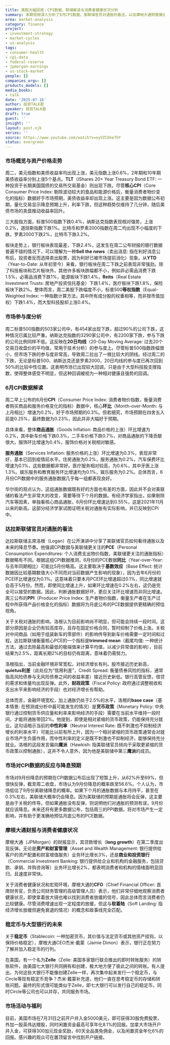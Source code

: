 ```yaml
---
title: 美股大幅回调：CPI数据、联储解读与消费者健康状况分析
summary: 本期视频深入分析了6月CPI数据、美联储官员对通胀的看法，以及摩根大通财报揭示的消费者健康状况和市场反应，探讨了降息预期与关税影响。
area: market-analysis
category: finance
project:
- investment-strategy
- market-cycles
- us-analysis
tags:
- consumer-health
- cpi-data
- federal-reserve
- jpmorgan-earnings
- us-stock-market
people: []
companies_orgs: []
products_models: []
media_books:
- talk
date: '2025-07-16'
author: 投资TALK君
speaker: 投资TALK君
draft: true
guest: ''
insight: ''
layout: post.njk
series: ''
source: https://www.youtube.com/watch?v=oyVZCbhe7GY
status: evergreen
---
```

### 市场概览与资产价格走势

周二，美元指数和美债收益率均出现上涨，美元指数上涨0.6%，2年期和10年期美债收益率分别上涨5个基点。**TLT**（iShares 20+ Year Treasury Bond ETF: 一种投资于长期美国国债的交易所交易基金）则出现下跌。尽管**核心CPI**（Core Consumer Price Index: 剔除波动较大的食品和能源价格后，衡量消费者物价变化的指标）数据好于市场预期，美债收益率却出现上涨。这主要是因为数据公布初期，量化交易显示降息预期上升，利率下跌，但这种趋势仅维持了几分钟，随后美债市场的卖盘推动收益率回升。

三大股指方面，标普500指数下跌0.4%，纳斯达克指数表现相对强势，上涨0.2%，道琼斯指数下跌1%。比特币和罗素2000指数在周二均出现不小幅度的下跌，罗素2000下跌2%，比特币下跌3.2%。

板块走势上，银行板块表现最差，下跌2.4%，这发生在周二公布财报的银行数据普遍不错的情况下，可以理解为一种**Sell the news**（卖出消息: 指在利好消息公布后，投资者反而选择卖出股票，因为利好已被市场提前消化）现象。从**YTD**（Year-to-Date: 从年初至今）来看，银行板块在周二下跌之前表现非常强劲。除了科技板块和芯片板块外，其他许多板块跌幅都不小，例如非必需品消费下跌1.5%，必需品消费下跌1%，能源板块下跌1.4%，**Reits**（Real Estate Investment Trusts: 房地产投资信托基金）下跌1.4%，医疗板块下跌1.8%，保险板块下跌2%。整体而言，周二美股下跌幅度不小，标普500**等权指数**（Equal-Weighted Index: 一种指数计算方法，其中所有成分股的权重相等，而非按市值加权）下跌1.4%，而大型科技股却上涨0.4%。

### 市场参与度分析

周二标普500指数的503家公司中，有454家出现下跌，超过90%的公司下跌，这种情况已属比较严重。纳斯达克指数的3290家公司中，有2200家下跌，参与下跌的公司比例同样不低。这反映在**20日均线**（20-Day Moving Average: 过去20个交易日收盘价的平均值，常用于技术分析）的参与度上。尽管标普500指数跌幅很小，但市场下跌的参与度非常高，导致周二拉出了一根比较大的阴线。经过周二的下跌，无论是标普500、纳斯达克还是罗素2000，20日均线的参与度已再次回到50%的比较中性位置。这表明市场已出现较大回调，只是由于大型科技股支撑指数，使得整体感受不明显，但这种回调被视为一种相对健康且强势的回调。

### 6月CPI数据解读

周二早上公布的6月份**CPI**（Consumer Price Index: 消费者物价指数，衡量消费者购买商品和服务价格变化的指标）数据中，核心**环比**（Month-over-Month: 与上月相比）增速为0.2%，好于市场预期的0.3%。但若细究，市场预期在四舍五入前是0.25%，最终数据为0.23%，因此并非大幅好于预期。

具体来看，整体**商品通胀**（Goods Inflation: 商品价格的上涨）环比增速为0.2%，其中新车价格下跌0.3%，二手车价格下跌0.7%，对商品通胀的下降贡献很大。服饰环比增速为0.4%，服饰价格对关税相对敏感。

**服务通胀**（Services Inflation: 服务价格的上涨）环比增速为0.3%，表现非常好，基本已回到疫情前水平。住房通胀为0.2%，服务通胀为0.2%，汽车保费环比增速为0.1%，这些数据都非常好。医疗服务相对较高，为0.6%，其中牙医上涨1.3%。娱乐服务和教育服务环比增速均为0.1%，娱乐服务为0.2%。总体而言，6月份CPI数据中的服务通胀数据几乎每一组都表现良好。

华尔街的观点认为，这组通胀数据既有好的方面也有差的方面，因此并不会对美联储的看法产生非常大的改变，需要等待下个月的数据。有经济学家指出，如果剔除汽车等因素，单独看核心商品通胀，6月份环比增速达到0.55%，这是2021年11月以来的新高。这部分经济学家试图证明关税对通胀有实际影响，并已反映到CPI中。

### 达拉斯联储官员对通胀的看法

达拉斯联储主席洛根（Logan）在公开演讲中分享了美联储官员如何看待通胀以及未来的降息节奏。他强调CPI数据与美联储更关注的**PCE**（Personal Consumption Expenditures: 个人消费支出物价指数，美联储更关注的通胀指标）数据略有不同。根据这组CPI数据推测，6月份的PCE数据**同比**（Year-over-Year: 与去年同期相比）可能比5月份略高。这主要取决于**基数效应**（Base Effect: 统计数据因比较基期数值大小不同而对当前数据产生影响的现象），因为去年6月份的PCE环比增速仅为0.1%。这意味着只要本月PCE环比增速超过0.1%，同比增速就会高于5月份。然而，即使同比增速上升，如果环比增速在0.2%左右，这仍是完全可以接受的数据。因此，判断通胀数据好坏，更应关注环比增速而非同比增速。周三公布的**PPI**（Producer Price Index: 生产者物价指数，衡量生产者在生产过程中所获得产品价格变化的指标）数据将为月底公布的PCE数据提供更精确的预估视角。

关于关税对通胀的影响，洛根认为目前影响尚不明显，但可能会持续一段时间。这部分原因是企业仍有较高库存，且存在固定价格合同，暂时抑制了价格上涨。关税对中间商品（如用于组装新车的零部件）的影响传导到新车价格需要一定时间和过程。达拉斯联储衡量核心PCE的一个指标是**trimmed mean**（截尾均值: 一种统计方法，通过去除最高和最低的极端值来计算平均值，以减少异常值的影响），目前结果为2.5%，距离长期2%的目标仍有距离，意味着仍需努力。

洛根指出，当前金融环境非常宽松，对经济增长有利。股市接近历史新高，**quietus利差**（此处应为“信用利差”，Credit Spread: 衡量债券风险的指标，通常指高风险债券与无风险债券之间的收益率差）接近历史新低。银行高管反馈，借贷的需求和体量均出现反弹。此外，**财政政策**（Fiscal Policy: 政府通过调整税收和支出水平来影响经济的手段）也对经济增长有帮助。

总体而言，金融环境宽松，加上通胀仍处于2.5%的水平，洛根的**base case**（基本情景: 在预测或分析中最可能发生的情况）是**货币政策**（Monetary Policy: 中央银行通过控制货币供应量和利率来影响经济的手段）需要在当前水平维持一段时间，才能将通胀带回2%。他提到，即使是相对紧缩的货币政策，仍能保持充分就业。这句话暗示当前的**中性利率**（Neutral Interest Rate: 既不刺激也不抑制经济增长的利率水平）可能比以前有所上升，因为一个相对紧缩的货币政策通常会对就业市场产生负面作用，而中性利率的定义是既不刺激也不抑制经济，能够保持充分就业。洛根的这段发言偏向**鹰派**（Hawkish: 指美联储官员倾向于采取更紧缩的货币政策以控制通胀），这并不令人意外，因为他是美联储中第三**鹰派**的成员。

### 市场对CPI数据的反应与降息预期

市场对9月份降息的预期在CPI数据公布后出现了短暂上升，从62%升至69%，但很快反弹，截至周二收盘，市场认为9月份降息的概率跌至56.6%。个人认为，市场低估了9月份美联储降息的概率。如果下个月的通胀数据与本月持平，甚至在0.3%左右，美联储大概率仍会降息。因为美联储的预期是通胀将会反弹，这主要是由于关税的传导。但如果通胀没有反弹，则说明他们对通胀的预测有误，9月份就应该降息。未来还将有更多数据公布，包括周三的PPI数据，将对市场产生一定影响，并有助于更准确地预估月底公布的PCE数据。

### 摩根大通财报与消费者健康状况

摩根大通（JPMorgan）的财报显示，其贷款增长（**long growth**）在第二季度出现反弹。无论是**资产和财富管理**（Asset and Wealth Management: 银行提供给客户的资产配置和财富增值服务）业务环比增长3%，还是**商业和投资银行**（Commercial Investment Banking: 银行提供给企业和机构的金融服务，包括贷款、承销、并购咨询等）业务环比增长2%，都表明消费者和机构的情绪面明显回归，且速度非常快。

关于消费者健康状况和宏观环境，摩根大通的**CFO**（Chief Financial Officer: 首席财务官，负责公司财务管理的高级管理人员）表示，他们非常仔细地观察消费者健康状况，即使拿着放大镜也难以找到消费者放缓的信号，因此总体而言消费者仍比较健康。尽管消费增速出现一定程度的放缓，但这与**软着陆**（Soft Landing: 指经济增长放缓但避免衰退的情况）的概念和故事线完全匹配。

### 稳定币与大型银行的未来

关于**稳定币**（Stablecoin: 一种加密货币，其价值与法定货币或其他资产挂钩，以保持价格稳定），摩根大通CEO杰米·戴蒙（Jamie Dimon）表示，银行正在努力了解并加入稳定币的行列。

在美国，有一个名为**Zelle**（Zelle: 美国多家银行联合推出的即时转账服务）的转账软件，由美国七大银行共同拥有和创建，极大地方便了彼此之间的转账。有人提出，为何这些大银行不能像创建Zelle一样，再次集中起来发行一个稳定币，与Circle等现有稳定币竞争？杰米·戴蒙补充道，他们一直在思考稳定币的存储和转账问题。最终的形式很可能类似于Zelle，即七大银行可以发行自己的稳定币，同时Circle等公司也可以并存，共同服务市场。

### 市场活动与福利

目前，美国市场在7月31日之前开户并入金5000美元，即可获得30股免费股票，外加一股英伟达赠股，同时闲置资金最高可享年化8.1%的回报。加拿大市场开户并入金，可获得300加元现金奖励，60天全品类免佣金，以及闲置资金年化6%的回报。感兴趣的观众可在置顶留言中找到开户链接。